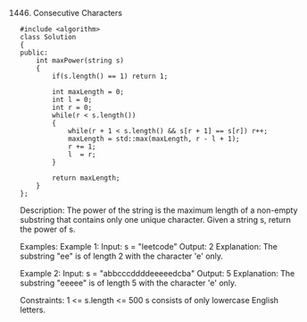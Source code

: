 1446. Consecutive Characters
```
#include <algorithm>
class Solution 
{
public:
    int maxPower(string s) 
    {
        if(s.length() == 1) return 1;

        int maxLength = 0;
        int l = 0;
        int r = 0;
        while(r < s.length())
        {
            while(r + 1 < s.length() && s[r + 1] == s[r]) r++;
            maxLength = std::max(maxLength, r - l + 1);
            r += 1;
            l  = r;
        }

        return maxLength;
    }
};
```

Description:
The power of the string is the maximum length of a non-empty substring that contains only one unique character.
Given a string s, return the power of s.

Examples:
Example 1:
Input: s = "leetcode"
Output: 2
Explanation: The substring "ee" is of length 2 with the character 'e' only.

Example 2:
Input: s = "abbcccddddeeeeedcba"
Output: 5
Explanation: The substring "eeeee" is of length 5 with the character 'e' only.
 
Constraints:
1 <= s.length <= 500
s consists of only lowercase English letters.
